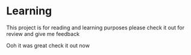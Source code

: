 # Learning
This project is for reading and learning purposes please check it out for review and give me feedback


Ooh it was great check it out now
